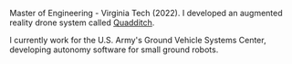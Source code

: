 Master of Engineering - Virginia Tech (2022). I developed an augmented reality drone system called  [Quadditch](https://github.com/Quadditch/quadditch-unreal "Quadditch").

I currently work for the U.S. Army's Ground Vehicle Systems Center, developing autonomy software for small ground robots.
